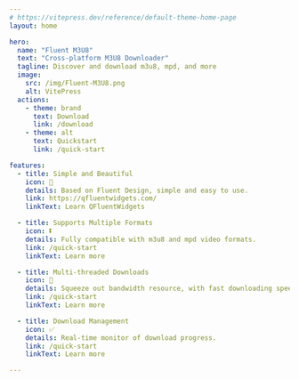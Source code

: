 ```yaml
---
# https://vitepress.dev/reference/default-theme-home-page
layout: home

hero:
  name: "Fluent M3U8"
  text: "Cross-platform M3U8 Downloader"
  tagline: Discover and download m3u8, mpd, and more
  image:
    src: /img/Fluent-M3U8.png
    alt: VitePress
  actions:
    - theme: brand
      text: Download
      link: /download
    - theme: alt
      text: Quickstart
      link: /quick-start

features:
  - title: Simple and Beautiful
    icon: 🌟
    details: Based on Fluent Design, simple and easy to use.
    link: https://qfluentwidgets.com/
    linkText: Learn QFluentWidgets

  - title: Supports Multiple Formats
    icon: ⏬
    details: Fully compatible with m3u8 and mpd video formats.
    link: /quick-start
    linkText: Learn more

  - title: Multi-threaded Downloads
    icon: 🚀
    details: Squeeze out bandwidth resource, with fast downloading speeds
    link: /quick-start
    linkText: Learn more

  - title: Download Management
    icon: ✅
    details: Real-time monitor of download progress.
    link: /quick-start
    linkText: Learn more

---
```


